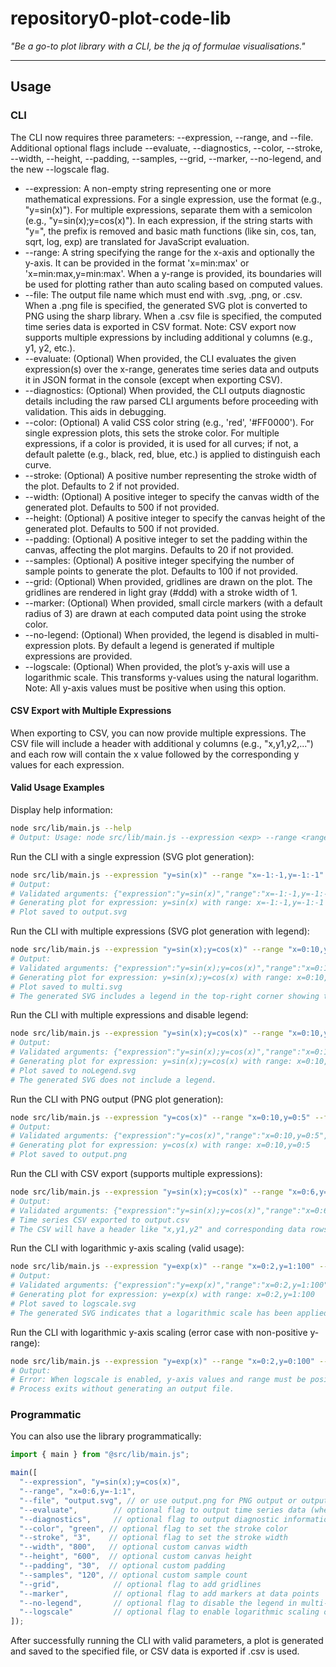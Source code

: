 # repository0-plot-code-lib

_"Be a go-to plot library with a CLI, be the jq of formulae visualisations."_

---

## Usage

### CLI

The CLI now requires three parameters: --expression, --range, and --file. Additional optional flags include --evaluate, --diagnostics, --color, --stroke, --width, --height, --padding, --samples, --grid, --marker, --no-legend, and the new --logscale flag.

- --expression: A non-empty string representing one or more mathematical expressions. For a single expression, use the format (e.g., "y=sin(x)"). For multiple expressions, separate them with a semicolon (e.g., "y=sin(x);y=cos(x)"). In each expression, if the string starts with "y=", the prefix is removed and basic math functions (like sin, cos, tan, sqrt, log, exp) are translated for JavaScript evaluation.
- --range: A string specifying the range for the x-axis and optionally the y-axis. It can be provided in the format 'x=min:max' or 'x=min:max,y=min:max'. When a y-range is provided, its boundaries will be used for plotting rather than auto scaling based on computed values.
- --file: The output file name which must end with .svg, .png, or .csv. When a .png file is specified, the generated SVG plot is converted to PNG using the sharp library. When a .csv file is specified, the computed time series data is exported in CSV format. Note: CSV export now supports multiple expressions by including additional y columns (e.g., y1, y2, etc.).
- --evaluate: (Optional) When provided, the CLI evaluates the given expression(s) over the x-range, generates time series data and outputs it in JSON format in the console (except when exporting CSV).
- --diagnostics: (Optional) When provided, the CLI outputs diagnostic details including the raw parsed CLI arguments before proceeding with validation. This aids in debugging.
- --color: (Optional) A valid CSS color string (e.g., 'red', '#FF0000'). For single expression plots, this sets the stroke color. For multiple expressions, if a color is provided, it is used for all curves; if not, a default palette (e.g., black, red, blue, etc.) is applied to distinguish each curve.
- --stroke: (Optional) A positive number representing the stroke width of the plot. Defaults to 2 if not provided.
- --width: (Optional) A positive integer to specify the canvas width of the generated plot. Defaults to 500 if not provided.
- --height: (Optional) A positive integer to specify the canvas height of the generated plot. Defaults to 500 if not provided.
- --padding: (Optional) A positive integer to set the padding within the canvas, affecting the plot margins. Defaults to 20 if not provided.
- --samples: (Optional) A positive integer specifying the number of sample points to generate the plot. Defaults to 100 if not provided.
- --grid: (Optional) When provided, gridlines are drawn on the plot. The gridlines are rendered in light gray (#ddd) with a stroke width of 1.
- --marker: (Optional) When provided, small circle markers (with a default radius of 3) are drawn at each computed data point using the stroke color.
- --no-legend: (Optional) When provided, the legend is disabled in multi-expression plots. By default a legend is generated if multiple expressions are provided.
- --logscale: (Optional) When provided, the plot’s y-axis will use a logarithmic scale. This transforms y-values using the natural logarithm. Note: All y-axis values must be positive when using this option.

#### CSV Export with Multiple Expressions

When exporting to CSV, you can now provide multiple expressions. The CSV file will include a header with additional y columns (e.g., "x,y1,y2,...") and each row will contain the x value followed by the corresponding y values for each expression.

#### Valid Usage Examples

Display help information:

```sh
node src/lib/main.js --help
# Output: Usage: node src/lib/main.js --expression <exp> --range <range> --file <filepath> [--evaluate] [--diagnostics] [--color <color>] [--stroke <number>] [--width <number>] [--height <number>] [--padding <number>] [--samples <number>] [--grid] [--marker] [--no-legend] [--logscale]
```

Run the CLI with a single expression (SVG plot generation):

```sh
node src/lib/main.js --expression "y=sin(x)" --range "x=-1:-1,y=-1:-1" --file output.svg
# Output:
# Validated arguments: {"expression":"y=sin(x)","range":"x=-1:-1,y=-1:-1","file":"output.svg"}
# Generating plot for expression: y=sin(x) with range: x=-1:-1,y=-1:-1
# Plot saved to output.svg
```

Run the CLI with multiple expressions (SVG plot generation with legend):

```sh
node src/lib/main.js --expression "y=sin(x);y=cos(x)" --range "x=0:10,y=-1:1" --file multi.svg
# Output:
# Validated arguments: {"expression":"y=sin(x);y=cos(x)","range":"x=0:10,y=-1:1","file":"multi.svg"}
# Generating plot for expression: y=sin(x);y=cos(x) with range: x=0:10,y=-1:1
# Plot saved to multi.svg
# The generated SVG includes a legend in the top-right corner showing the color swatch and label for each expression.
```

Run the CLI with multiple expressions and disable legend:

```sh
node src/lib/main.js --expression "y=sin(x);y=cos(x)" --range "x=0:10,y=-1:1" --file noLegend.svg --no-legend
# Output:
# Validated arguments: {"expression":"y=sin(x);y=cos(x)","range":"x=0:10,y=-1:1","file":"noLegend.svg","noLegend":true}
# Generating plot for expression: y=sin(x);y=cos(x) with range: x=0:10,y=-1:1
# Plot saved to noLegend.svg
# The generated SVG does not include a legend.
```

Run the CLI with PNG output (PNG plot generation):

```sh
node src/lib/main.js --expression "y=cos(x)" --range "x=0:10,y=0:5" --file output.png
# Output:
# Validated arguments: {"expression":"y=cos(x)","range":"x=0:10,y=0:5","file":"output.png"}
# Generating plot for expression: y=cos(x) with range: x=0:10,y=0:5
# Plot saved to output.png
```

Run the CLI with CSV export (supports multiple expressions):

```sh
node src/lib/main.js --expression "y=sin(x);y=cos(x)" --range "x=0:6,y=-1:1" --file output.csv
# Output:
# Validated arguments: {"expression":"y=sin(x);y=cos(x)","range":"x=0:6,y=-1:1","file":"output.csv"}
# Time series CSV exported to output.csv
# The CSV will have a header like "x,y1,y2" and corresponding data rows.
```

Run the CLI with logarithmic y-axis scaling (valid usage):

```sh
node src/lib/main.js --expression "y=exp(x)" --range "x=0:2,y=1:100" --file logscale.svg --logscale
# Output:
# Validated arguments: {"expression":"y=exp(x)","range":"x=0:2,y=1:100","file":"logscale.svg","logscale":true}
# Generating plot for expression: y=exp(x) with range: x=0:2,y=1:100
# Plot saved to logscale.svg
# The generated SVG indicates that a logarithmic scale has been applied to the y-axis.
```

Run the CLI with logarithmic y-axis scaling (error case with non-positive y-range):

```sh
node src/lib/main.js --expression "y=exp(x)" --range "x=0:2,y=0:100" --file error.svg --logscale
# Output:
# Error: When logscale is enabled, y-axis values and range must be positive.
# Process exits without generating an output file.
```

### Programmatic

You can also use the library programmatically:

```js
import { main } from "@src/lib/main.js";

main([
  "--expression", "y=sin(x);y=cos(x)",
  "--range", "x=0:6,y=-1:1",
  "--file", "output.svg", // or use output.png for PNG output or output.csv for CSV export
  "--evaluate",        // optional flag to output time series data (when not exporting CSV)
  "--diagnostics",     // optional flag to output diagnostic information
  "--color", "green", // optional flag to set the stroke color
  "--stroke", "3",    // optional flag to set the stroke width
  "--width", "800",   // optional custom canvas width
  "--height", "600",  // optional custom canvas height
  "--padding", "30",  // optional custom padding
  "--samples", "120", // optional custom sample count
  "--grid",            // optional flag to add gridlines
  "--marker",          // optional flag to add markers at data points
  "--no-legend",       // optional flag to disable the legend in multi-expression plots
  "--logscale"         // optional flag to enable logarithmic scaling of the y-axis
]);
```

After successfully running the CLI with valid parameters, a plot is generated and saved to the specified file, or CSV data is exported if .csv is used.
